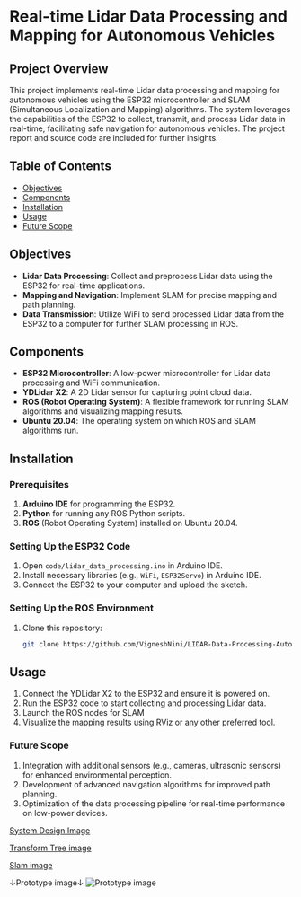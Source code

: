 # Real-time Lidar Data Processing and Mapping for Autonomous Vehicles

## Project Overview
This project implements real-time Lidar data processing and mapping for autonomous vehicles using the ESP32 microcontroller and SLAM (Simultaneous Localization and Mapping) algorithms. The system leverages the capabilities of the ESP32 to collect, transmit, and process Lidar data in real-time, facilitating safe navigation for autonomous vehicles. The project report and source code are included for further insights.

## Table of Contents
- [Objectives](#objectives)
- [Components](#components)
- [Installation](#installation)
- [Usage](#usage)
- [Future Scope](#future-scope)

## Objectives
- **Lidar Data Processing**: Collect and preprocess Lidar data using the ESP32 for real-time applications.
- **Mapping and Navigation**: Implement SLAM for precise mapping and path planning.
- **Data Transmission**: Utilize WiFi to send processed Lidar data from the ESP32 to a computer for further SLAM processing in ROS.

## Components
- **ESP32 Microcontroller**: A low-power microcontroller for Lidar data processing and WiFi communication.
- **YDLidar X2**: A 2D Lidar sensor for capturing point cloud data.
- **ROS (Robot Operating System)**: A flexible framework for running SLAM algorithms and visualizing mapping results.
- **Ubuntu 20.04**: The operating system on which ROS and SLAM algorithms run.

## Installation

### Prerequisites
1. **Arduino IDE** for programming the ESP32.
2. **Python** for running any ROS Python scripts.
3. **ROS** (Robot Operating System) installed on Ubuntu 20.04.

### Setting Up the ESP32 Code
1. Open `code/lidar_data_processing.ino` in Arduino IDE.
2. Install necessary libraries (e.g., `WiFi`, `ESP32Servo`) in Arduino IDE.
3. Connect the ESP32 to your computer and upload the sketch.

### Setting Up the ROS Environment
1. Clone this repository:
   ```bash
   git clone https://github.com/VigneshNini/LIDAR-Data-Processing-Autonomous-Vehicles.git

## Usage
1. Connect the YDLidar X2 to the ESP32 and ensure it is powered on.
2. Run the ESP32 code to start collecting and processing Lidar data.
3. Launch the ROS nodes for SLAM
4. Visualize the mapping results using RViz or any other preferred tool.

### Future Scope
1. Integration with additional sensors (e.g., cameras, ultrasonic sensors) for enhanced environmental perception.
2. Development of advanced navigation algorithms for improved path planning.
3. Optimization of the data processing pipeline for real-time performance on low-power devices.


[System Design Image](https://github.com/user-attachments/assets/0cf5b1a5-dcdc-42eb-94f0-bfde31ff3000)

[Transform Tree image](https://github.com/user-attachments/assets/a30aa614-c76b-4fa9-9ccb-83f6af30965d)

[Slam image](https://github.com/user-attachments/assets/d9b0eb00-d8ec-4341-8b7c-6e8142621d70)


↓Prototype image↓
![Prototype image](https://github.com/user-attachments/assets/d7d24d2a-93b5-43f7-9928-ebcb7b0d6aea)









